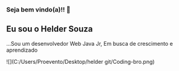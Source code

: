 ### Seja bem vindo(a)!! 👋
## Eu sou o Helder Souza
...Sou um desenvolvedor Web Java Jr, Em busca de crescimento e aprendizado 

![](C:/Users/Proevento/Desktop/helder git/Coding-bro.png)
<!--
**Helder-Souza/Helder-Souza** is a ✨ _special_ ✨ repository because its `README.md` (this file) appears on your GitHub profile.

Here are some ideas to get you started:

- 🔭 I’m currently working on ...
- 🌱 I’m currently learning ...
- 👯 I’m looking to collaborate on ...
- 🤔 I’m looking for help with ...
- 💬 Ask me about ...
- 📫 How to reach me: ...
- 😄 Pronouns: ...
- ⚡ Fun fact: ...
-->
